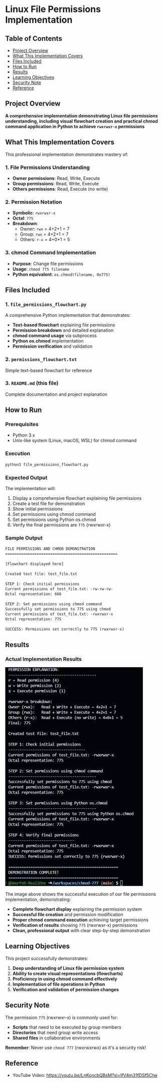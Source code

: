 # Linux File Permissions Implementation

## Table of Contents
- [Project Overview](#project-overview)
- [What This Implementation Covers](#what-this-implementation-covers)
- [Files Included](#files-included)
- [How to Run](#how-to-run)
- [Results](#results)
- [Learning Objectives](#learning-objectives)
- [Security Note](#security-note)
- [Reference](#reference)

## Project Overview
**A comprehensive implementation demonstrating Linux file permissions understanding, including visual flowchart creation and practical chmod command application in Python to achieve `rwxrwxr-x` permissions**

## What This Implementation Covers

This professional implementation demonstrates mastery of:

### 1. File Permissions Understanding
- **Owner permissions**: Read, Write, Execute
- **Group permissions**: Read, Write, Execute  
- **Others permissions**: Read, Execute (no write)

### 2. Permission Notation
- **Symbolic**: `rwxrwxr-x`
- **Octal**: `775`
- **Breakdown**:
  - Owner: `rwx` = 4+2+1 = 7
  - Group: `rwx` = 4+2+1 = 7
  - Others: `r-x` = 4+0+1 = 5

### 3. chmod Command Implementation
- **Purpose**: Change file permissions
- **Usage**: `chmod 775 filename`
- **Python equivalent**: `os.chmod(filename, 0o775)`

## Files Included

### 1. `file_permissions_flowchart.py`
A comprehensive Python implementation that demonstrates:
- **Text-based flowchart** explaining file permissions
- **Permission breakdown** and detailed explanation
- **chmod command usage** via subprocess
- **Python os.chmod** implementation
- **Permission verification** and validation

### 2. `permissions_flowchart.txt`
Simple text-based flowchart for reference

### 3. `README.md` (this file)
Complete documentation and project explanation

## How to Run

### Prerequisites
- Python 3.x
- Unix-like system (Linux, macOS, WSL) for chmod command

### Execution
```bash
python3 file_permissions_flowchart.py
```

### Expected Output
The implementation will:
1. Display a comprehensive flowchart explaining file permissions
2. Create a test file for demonstration
3. Show initial permissions
4. Set permissions using chmod command
5. Set permissions using Python os.chmod
6. Verify the final permissions are `775` (rwxrwxr-x)

### Sample Output
```
FILE PERMISSIONS AND CHMOD DEMONSTRATION
==================================================

[Flowchart displayed here]

Created test file: test_file.txt

STEP 1: Check initial permissions
Current permissions of test_file.txt: -rw-rw-rw-
Octal representation: 666

STEP 2: Set permissions using chmod command
Successfully set permissions to 775 using chmod
Current permissions of test_file.txt: -rwxrwxr-x
Octal representation: 775

SUCCESS: Permissions set correctly to 775 (rwxrwxr-x)
```

## Results

### Actual Implementation Results

![Implementation Results](image.png)

The image above shows the successful execution of our file permissions implementation, demonstrating:

- **Complete flowchart display** explaining the permission system
- **Successful file creation** and permission modification
- **Proper chmod command execution** achieving target permissions
- **Verification of results** showing `775` (rwxrwxr-x) permissions
- **Clean, professional output** with clear step-by-step demonstration

## Learning Objectives

This project successfully demonstrates:
1. **Deep understanding of Linux file permission system**
2. **Ability to create visual representations (flowcharts)**
3. **Proficiency in using chmod command effectively**
4. **Implementation of file operations in Python**
5. **Verification and validation of permission changes**

## Security Note

The permission `775` (rwxrwxr-x) is commonly used for:
- **Scripts** that need to be executed by group members
- **Directories** that need group write access
- **Shared files** in collaborative environments

**Remember**: Never use `chmod 777` (rwxrwxrwx) as it's a security risk!

## Reference
- YouTube Video: https://youtu.be/LnKoncbQBsM?si=IfV4m31fDSf5Ctw 